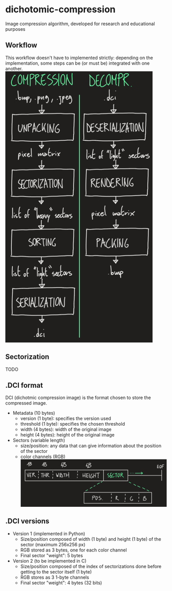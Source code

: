 # dichotomic-compression
Image compression algorithm, developed for research and educational purposes

## Workflow
This workflow doesn't have to implemented strictly: depending on the implementation, some steps can be (or must be) integrated with one another.
![workflow](docs/workflow.png)

## Sectorization
TODO

## .DCI format
DCI (dichotmic compression image) is the format chosen to store the compressed image.
- Metadata (10 bytes)
  - version (1 byte): specifies the version used
  - threshold (1 byte): specifies the chosen threshold
  - width (4 bytes): width of the original image
  - height (4 bytes): height of the original image
- Sectors (variable length)
  - size/position: any data that can give information about the position of the sector
  - color channels (RGB)
![format](docs/format.png)

## .DCI versions
- Version 1 (implemented in Python)
  - Size/position composed of width (1 byte) and height (1 byte) of the sector (maximum 256x256 px)
  - RGB stored as 3 bytes, one for each color channel
  - Final sector "weight": 5 bytes
- Version 2 (to be implemented in C)
  - Size/position composed of the index of sectorizations done before getting to the sector itself (1 byte)
  - RGB stores as 3 1-byte channels
  - Final sector "weight": 4 bytes (32 bits)
